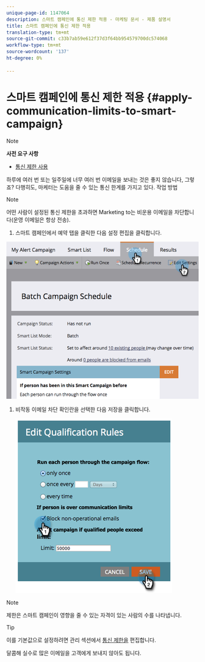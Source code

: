 ```yaml
---
unique-page-id: 1147064
description: 스마트 캠페인에 통신 제한 적용 - 마케팅 문서 - 제품 설명서
title: 스마트 캠페인에 통신 제한 적용
translation-type: tm+mt
source-git-commit: c33b7ab59e612f37d3f64bb954579700dc574068
workflow-type: tm+mt
source-wordcount: '137'
ht-degree: 0%

---
```



# 스마트 캠페인에 통신 제한 적용 {#apply-communication-limits-to-smart-campaign}

>[!NOTE]
>
>**사전 요구 사항**
>
>* [통신 제한 사용](../../../../product-docs/administration/email-setup/enable-communication-limits.md)

>



하루에 여러 번 또는 일주일에 너무 여러 번 이메일을 보내는 것은 좋지 않습니다, 그렇죠? 다행히도, 마케터는 도움을 줄 수 있는 통신 한계를 가지고 있다. 작업 방법

>[!NOTE]
>
>어떤 사람이 설정된 통신 제한을 초과하면 Marketing to는 비운용 이메일을 차단합니다(운영 이메일은 항상 전송).

1. 스마트 캠페인에서 예약 탭을 클릭한 다음 설정 편집을 클릭합니다.

![](assets/programeditsettings-hands-1.png)

1. 비작동 이메일 차단 확인란을 선택한 다음 저장을 클릭합니다.

   ![](assets/apply-communication-limits-to-smart-campaign.png)

>[!NOTE]
>
>제한은 스마트 캠페인이 영향을 줄 수 있는 자격이 있는 사람의 수를 나타냅니다.

>[!TIP]
>
>이를 기본값으로 설정하려면 관리 섹션에서 [통신 제한을](../../../../product-docs/administration/email-setup/enable-communication-limits.md) 편집합니다.

달콤해 실수로 많은 이메일을 고객에게 보내지 않아도 됩니다.